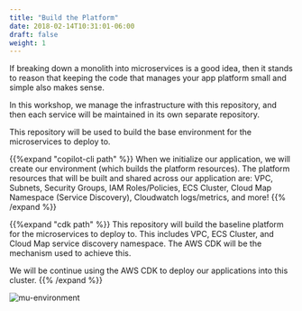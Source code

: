 ```yaml
---
title: "Build the Platform"
date: 2018-02-14T10:31:01-06:00
draft: false
weight: 1
---
```


If breaking down a monolith into microservices is a good idea, then it stands to reason that
keeping the code that manages your app platform small and simple also makes sense.

In this workshop, we manage the infrastructure with this repository, and then each service
will be maintained in its own separate repository.

This repository will be used to build the base environment for the microservices to deploy to.

{{%expand "copilot-cli path" %}}
When we initialize our application, we will create our environment (which builds the platform resources). The platform resources that will be built and shared across our application are: VPC, Subnets, Security Groups, IAM Roles/Policies, ECS Cluster, Cloud Map Namespace (Service Discovery), Cloudwatch logs/metrics, and more!
{{% /expand %}}

{{%expand "cdk path" %}}
This repository will build the baseline platform for the microservices to deploy to. This includes VPC, ECS Cluster, and Cloud Map service discovery namespace. The AWS CDK will be the mechanism used to achieve this.

We will be continue using the AWS CDK to deploy our applications into this cluster.
{{% /expand %}}

![mu-environment](/images/mu-topology-vpc.png)
